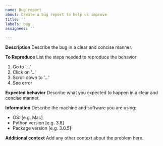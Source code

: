 ```yaml
---
name: Bug report
about: Create a bug report to help us improve
title: ''
labels: bug
assignees: ''

---
```


**Description**
Describe the bug in a clear and concise manner.

**To Reproduce**
List the steps needed to reproduce the behavior:
1. Go to '...'
2. Click on '...'
3. Scroll down to '...'
4. See error

**Expected behavior**
Describe what you expected to happen in a clear and concise manner.

**Information**
Describe the machine and software you are using:
 - OS: [e.g. Mac]
 - Python version [e.g. 3.8]
 - Package version [e.g. 3.0.5]

**Additional context**
Add any other context about the problem here.
